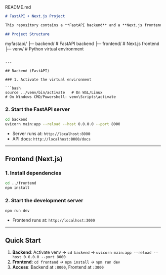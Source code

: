 README.md

```markdown
# FastAPI + Next.js Project

This repository contains a **FastAPI backend** and a **Next.js frontend**.

## Project Structure

```
myfastapi/
├─ backend/         # FastAPI backend
├─ frontend/        # Next.js frontend
├─ venv/           # Python virtual environment
```

---

## Backend (FastAPI)

### 1. Activate the virtual environment

```bash
source ../venv/bin/activate   # On WSL/Linux
# On Windows CMD/Powershell: venv\Scripts\activate
```

### 2. Start the FastAPI server

```bash
cd backend
uvicorn main:app --reload --host 0.0.0.0 --port 8000
```

- Server runs at: `http://localhost:8000`
- API docs: `http://localhost:8000/docs`

---

## Frontend (Next.js)

### 1. Install dependencies

```bash
cd ../frontend
npm install
```

### 2. Start the development server

```bash
npm run dev
```

- Frontend runs at: `http://localhost:3000`

---

## Quick Start

1. **Backend**: Activate venv → `cd backend` → `uvicorn main:app --reload --host 0.0.0.0 --port 8000`
2. **Frontend**: `cd frontend` → `npm install` → `npm run dev`
3. **Access**: Backend at `:8000`, Frontend at `:3000`
```